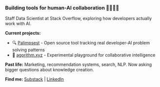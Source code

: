 ### Building tools for human-AI collaboration 🤖🤝👨‍💻

Staff Data Scientist at Stack Overflow, exploring how developers actually work with AI.

**Current projects:**
- 🔍 [Palimpsest](https://github.com/davidgibsonp/palimpsest) - Open source tool tracking real developer-AI problem solving patterns
- 🧪 [agorithm.xyz](https://agorithm.xyz/) - Experimental playground for collaborative intelligence

**Past life:** Marketing, recommendation systems, search, NLP. Now asking bigger questions about knowledge creation.

**Find me:** [Substack](https://substack.com/@dgibson) | [LinkedIn](https://www.linkedin.com/in/davidgibsonp)

